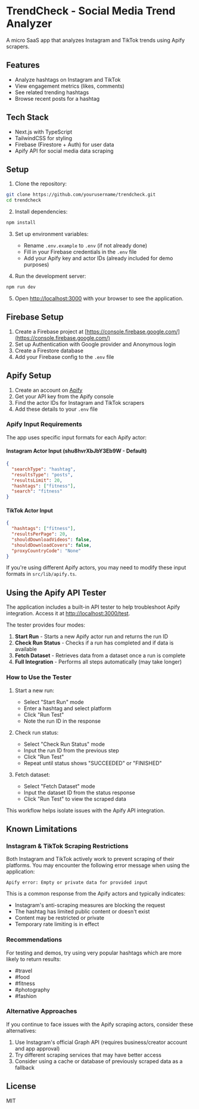 # TrendCheck - Social Media Trend Analyzer

A micro SaaS app that analyzes Instagram and TikTok trends using Apify scrapers.

## Features

- Analyze hashtags on Instagram and TikTok
- View engagement metrics (likes, comments)
- See related trending hashtags
- Browse recent posts for a hashtag

## Tech Stack

- Next.js with TypeScript 
- TailwindCSS for styling
- Firebase (Firestore + Auth) for user data
- Apify API for social media data scraping

## Setup

1. Clone the repository:
```bash
git clone https://github.com/yourusername/trendcheck.git
cd trendcheck
```

2. Install dependencies:
```bash
npm install
```

3. Set up environment variables:
   - Rename `.env.example` to `.env` (if not already done)
   - Fill in your Firebase credentials in the `.env` file
   - Add your Apify key and actor IDs (already included for demo purposes)

4. Run the development server:
```bash
npm run dev
```

5. Open [http://localhost:3000](http://localhost:3000) with your browser to see the application.

## Firebase Setup

1. Create a Firebase project at [https://console.firebase.google.com/](https://console.firebase.google.com/)
2. Set up Authentication with Google provider and Anonymous login
3. Create a Firestore database
4. Add your Firebase config to the `.env` file

## Apify Setup

1. Create an account on [Apify](https://apify.com)
2. Get your API key from the Apify console
3. Find the actor IDs for Instagram and TikTok scrapers
4. Add these details to your `.env` file

### Apify Input Requirements

The app uses specific input formats for each Apify actor:

#### Instagram Actor Input (shu8hvrXbJbY3Eb9W - Default)
```json
{
  "searchType": "hashtag",
  "resultsType": "posts",
  "resultsLimit": 20,
  "hashtags": ["fitness"],
  "search": "fitness"
}
```

#### TikTok Actor Input
```json
{
  "hashtags": ["fitness"],
  "resultsPerPage": 20,
  "shouldDownloadVideos": false,
  "shouldDownloadCovers": false,
  "proxyCountryCode": "None"
}
```

If you're using different Apify actors, you may need to modify these input formats in `src/lib/apify.ts`.

## Using the Apify API Tester

The application includes a built-in API tester to help troubleshoot Apify integration. Access it at [http://localhost:3000/test](http://localhost:3000/test).

The tester provides four modes:

1. **Start Run** - Starts a new Apify actor run and returns the run ID
2. **Check Run Status** - Checks if a run has completed and if data is available
3. **Fetch Dataset** - Retrieves data from a dataset once a run is complete
4. **Full Integration** - Performs all steps automatically (may take longer)

### How to Use the Tester

1. Start a new run:
   - Select "Start Run" mode
   - Enter a hashtag and select platform
   - Click "Run Test"
   - Note the run ID in the response

2. Check run status:
   - Select "Check Run Status" mode
   - Input the run ID from the previous step
   - Click "Run Test"
   - Repeat until status shows "SUCCEEDED" or "FINISHED"

3. Fetch dataset:
   - Select "Fetch Dataset" mode
   - Input the dataset ID from the status response
   - Click "Run Test" to view the scraped data

This workflow helps isolate issues with the Apify API integration.

## Known Limitations

### Instagram & TikTok Scraping Restrictions

Both Instagram and TikTok actively work to prevent scraping of their platforms. You may encounter the following error message when using the application:

```
Apify error: Empty or private data for provided input
```

This is a common response from the Apify actors and typically indicates:

- Instagram's anti-scraping measures are blocking the request
- The hashtag has limited public content or doesn't exist
- Content may be restricted or private
- Temporary rate limiting is in effect

### Recommendations

For testing and demos, try using very popular hashtags which are more likely to return results:
- #travel
- #food
- #fitness
- #photography
- #fashion

### Alternative Approaches

If you continue to face issues with the Apify scraping actors, consider these alternatives:

1. Use Instagram's official Graph API (requires business/creator account and app approval)
2. Try different scraping services that may have better access
3. Consider using a cache or database of previously scraped data as a fallback

## License

MIT 